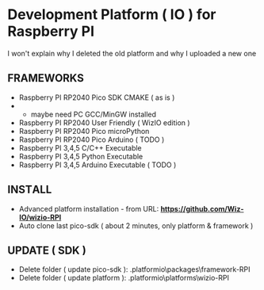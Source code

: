 # Development Platform ( IO ) for Raspberry PI

I won't explain why I deleted the old platform and why I uploaded a new one

## FRAMEWORKS
* Raspberry PI RP2040 Pico SDK CMAKE ( as is )
* * maybe need PC GCC/MinGW installed
* Raspberry PI RP2040 User Friendly ( WizIO edition )
* Raspberry PI RP2040 Pico microPython
* Raspberry PI RP2040 Pico Arduino ( TODO )
* Raspberry PI 3,4,5 C/C++ Executable
* Raspberry PI 3,4,5 Python Executable
* Raspberry PI 3,4,5 Arduino Executable ( TODO )

## INSТALL 
* Advanced platform installation - from URL: **https://github.com/Wiz-IO/wizio-RPI**
* Auto clone last pico-sdk ( about 2 minutes, only platform & framework )

## UPDATE ( SDK )
* Delete folder ( update pico-sdk ): .platformio\packages\framework-RPI
* Delete folder ( update platform ): .platformio\platforms\wizio-RPI





